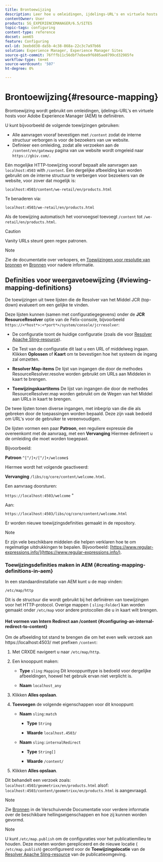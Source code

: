 ```yaml
---
title: Brontoewijzing
description: Leer hoe u omleidingen, ijdelings-URL's en virtuele hosts voor Adobe Experience Manager definieert aan de hand van resourceretoewijzing.
contentOwner: User
products: SG_EXPERIENCEMANAGER/6.5/SITES
topic-tags: configuring
content-type: reference
docset: aem65
feature: Configuring
exl-id: 3eebdd38-da5b-4c38-868a-22c3c7a97b66
solution: Experience Manager, Experience Manager Sites
source-git-commit: 76fffb11c56dbf7ebee9f6805ae0799cd32985fe
workflow-type: tm+mt
source-wordcount: '507'
ht-degree: 0%

---
```


# Brontoewijzing{#resource-mapping}

Brontoewijzing wordt gebruikt om omleidingen, ijdelings-URL&#39;s en virtuele hosts voor Adobe Experience Manager (AEM) te definiëren.

U kunt bijvoorbeeld de volgende toewijzingen gebruiken:

* Alle aanvragen vooraf bevestigen met `/content` zodat de interne structuur verborgen is voor de bezoekers van uw website.
* Definieer een omleiding, zodat alle verzoeken aan de `/content/en/gateway` pagina van uw website wordt omgeleid naar `https://gbiv.com/`.

Eén mogelijke HTTP-toewijzing vooraf bepaalt alle aanvragen aan `localhost:4503` with `/content`. Een dergelijke afbeelding kan worden gebruikt om de interne structuur te verbergen voor bezoekers van de website, voor zover dat mogelijk is:

`localhost:4503/content/we-retail/en/products.html`

Te benaderen via:

`localhost:4503/we-retail/en/products.html`

Als de toewijzing automatisch het voorvoegsel toevoegt `/content` tot `/we-retail/en/products.html`.

>[!CAUTION]
>
>Vanity URLs steunt geen regex patronen.

>[!NOTE]
>
>Zie de documentatie over verkopers, en [Toewijzingen voor resolutie van bronnen](https://sling.apache.org/documentation/the-sling-engine/mappings-for-resource-resolution.html) en [Bronnen](https://sling.apache.org/documentation/the-sling-engine/resources.html) voor nadere informatie.

## Definities voor weergavetoewijzing {#viewing-mapping-definitions}

De toewijzingen uit twee lijsten die de Resolver van het Middel JCR (top-down) evalueert om een gelijke te vinden.

Deze lijsten kunnen (samen met configuratiegegevens) onder de **JCR ResourceResolver** optie van de Felix-console, bijvoorbeeld `https://<*host*>:<*port*>/system/console/jcrresolver`:

* De configuratie toont de huidige configuratie (zoals die voor [Resolver Apache Sling-resource](/help/sites-deploying/osgi-configuration-settings.md#apacheslingresourceresolver)).

* De Test van de configuratie dit laat u een URL of middelweg ingaan. Klikken **Oplossen** of **Kaart** om te bevestigen hoe het systeem de ingang zal omzetten.

* **Resolver Map-items**
De lijst van ingangen die door de methodes ResourceResolver.resolve worden gebruikt om URLs aan Middelen in kaart te brengen.

* **Toewijzingskaartitems**
De lijst van ingangen die door de methodes ResourceResolver.map worden gebruikt om de Wegen van het Middel aan URLs in kaart te brengen.

De twee lijsten tonen diverse ingangen, met inbegrip van die die als gebreken door de toepassingen worden bepaald. Deze zijn vaak bedoeld om URL&#39;s voor de gebruiker te vereenvoudigen.

De lijsten vormen een paar **Patroon**, een reguliere expressie die overeenkomt met de aanvraag, met een **Vervanging** Hiermee definieert u de omleiding die moet worden toegepast.

Bijvoorbeeld:

**Patroon** `^[^/]+/[^/]+/welcome$`

Hiermee wordt het volgende geactiveerd:

**Vervanging** `/libs/cq/core/content/welcome.html`.

Een aanvraag doorsturen:

`https://localhost:4503/welcome` &quot;

Aan:

`https://localhost:4503/libs/cq/core/content/welcome.html`

Er worden nieuwe toewijzingsdefinities gemaakt in de repository.

>[!NOTE]
>
>Er zijn vele beschikbare middelen die helpen verklaren hoe te om regelmatige uitdrukkingen te bepalen. Bijvoorbeeld: [https://www.regular-expressions.info/](https://www.regular-expressions.info/).

### Toewijzingsdefinities maken in AEM {#creating-mapping-definitions-in-aem}

In een standaardinstallatie van AEM kunt u de map vinden:

`/etc/map/http`

Dit is de structuur die wordt gebruikt bij het definiëren van toewijzingen voor het HTTP-protocol. Overige mappen ( `sling:Folder`) kan worden gemaakt onder `/etc/map` voor andere protocollen die u in kaart wilt brengen.

#### Het vormen van Intern Redirect aan /content {#configuring-an-internal-redirect-to-content}

Om de afbeelding tot stand te brengen die om het even welk verzoek aan https://localhost:4503/ met prefixen `/content`:

1. Met CRXDE navigeert u naar `/etc/map/http`.

1. Een knooppunt maken:

   * **Type** `sling:Mapping`
Dit knooppunttype is bedoeld voor dergelijke afbeeldingen, hoewel het gebruik ervan niet verplicht is.

   * **Naam** `localhost_any`

1. Klikken **Alles opslaan**.
1. **Toevoegen** de volgende eigenschappen voor dit knooppunt:

   * **Naam** `sling:match`

      * **Type** `String`

      * **Waarde** `localhost.4503/`

   * **Naam** `sling:internalRedirect`

      * **Type** `String[]`

      * **Waarde** `/content/`

1. Klikken **Alles opslaan**.

Dit behandelt een verzoek zoals:
`localhost:4503/geometrixx/en/products.html`
alsof:
`localhost:4503/content/geometrixx/en/products.html`
is aangevraagd.

>[!NOTE]
>
>Zie [Bronnen](https://sling.apache.org/documentation/the-sling-engine/resources.html) in de Verschuivende Documentatie voor verdere informatie over de beschikbare hellingseigenschappen en hoe zij kunnen worden gevormd.

>[!NOTE]
>
>U kunt `/etc/map.publish` om de configuraties voor het publicatiemilieu te houden. Deze moeten worden gerepliceerd en de nieuwe locatie ( `/etc/map.publish`) geconfigureerd voor de **Toewijzingslocatie** van de [Resolver Apache Sling-resource](/help/sites-deploying/osgi-configuration-settings.md#apacheslingresourceresolver) van de publicatieomgeving.
